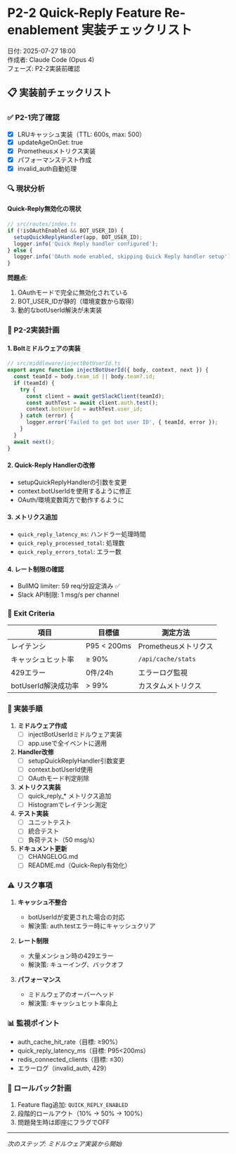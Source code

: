 # P2-2 Quick-Reply Feature Re-enablement 実装チェックリスト

日付: 2025-07-27 18:00  
作成者: Claude Code (Opus 4)  
フェーズ: P2-2実装前確認  

## 📋 実装前チェックリスト

### ✅ P2-1完了確認
- [x] LRUキャッシュ実装（TTL: 600s, max: 500）
- [x] updateAgeOnGet: true
- [x] Prometheusメトリクス実装
- [x] パフォーマンステスト作成
- [x] invalid_auth自動処理

### 🔍 現状分析

#### Quick-Reply無効化の現状
```typescript
// src/routes/index.ts
if (!isOAuthEnabled && BOT_USER_ID) {
  setupQuickReplyHandler(app, BOT_USER_ID);
  logger.info('Quick Reply handler configured');
} else {
  logger.info('OAuth mode enabled, skipping Quick Reply handler setup');
}
```

**問題点**:
1. OAuthモードで完全に無効化されている
2. BOT_USER_IDが静的（環境変数から取得）
3. 動的なbotUserId解決が未実装

### 📝 P2-2実装計画

#### 1. Boltミドルウェアの実装
```typescript
// src/middleware/injectBotUserId.ts
export async function injectBotUserId({ body, context, next }) {
  const teamId = body.team_id || body.team?.id;
  if (teamId) {
    try {
      const client = await getSlackClient(teamId);
      const authTest = await client.auth.test();
      context.botUserId = authTest.user_id;
    } catch (error) {
      logger.error('Failed to get bot user ID', { teamId, error });
    }
  }
  await next();
}
```

#### 2. Quick-Reply Handlerの改修
- setupQuickReplyHandlerの引数を変更
- context.botUserIdを使用するように修正
- OAuth/環境変数両方で動作するように

#### 3. メトリクス追加
- `quick_reply_latency_ms`: ハンドラー処理時間
- `quick_reply_processed_total`: 処理数
- `quick_reply_errors_total`: エラー数

#### 4. レート制限の確認
- BullMQ limiter: 59 req/分設定済み ✅
- Slack API制限: 1 msg/s per channel

### 🎯 Exit Criteria

| 項目 | 目標値 | 測定方法 |
|------|--------|----------|
| レイテンシ | P95 < 200ms | Prometheusメトリクス |
| キャッシュヒット率 | ≥ 90% | `/api/cache/stats` |
| 429エラー | 0件/24h | エラーログ監視 |
| botUserId解決成功率 | > 99% | カスタムメトリクス |

### 🚧 実装手順

1. **ミドルウェア作成**
   - [ ] injectBotUserIdミドルウェア実装
   - [ ] app.useで全イベントに適用

2. **Handler改修**
   - [ ] setupQuickReplyHandler引数変更
   - [ ] context.botUserId使用
   - [ ] OAuthモード判定削除

3. **メトリクス実装**
   - [ ] quick_reply_* メトリクス追加
   - [ ] Histogramでレイテンシ測定

4. **テスト実装**
   - [ ] ユニットテスト
   - [ ] 統合テスト
   - [ ] 負荷テスト（50 msg/s）

5. **ドキュメント更新**
   - [ ] CHANGELOG.md
   - [ ] README.md（Quick-Reply有効化）

### ⚠️ リスク事項

1. **キャッシュ不整合**
   - botUserIdが変更された場合の対応
   - 解決策: auth.testエラー時にキャッシュクリア

2. **レート制限**
   - 大量メンション時の429エラー
   - 解決策: キューイング、バックオフ

3. **パフォーマンス**
   - ミドルウェアのオーバーヘッド
   - 解決策: キャッシュヒット率向上

### 📊 監視ポイント

- auth_cache_hit_rate（目標: ≥90%）
- quick_reply_latency_ms（目標: P95<200ms）
- redis_connected_clients（目標: ≤30）
- エラーログ（invalid_auth, 429）

### 🔄 ロールバック計画

1. Feature flag追加: `QUICK_REPLY_ENABLED`
2. 段階的ロールアウト（10% → 50% → 100%）
3. 問題発生時は即座にフラグでOFF

---
*次のステップ: ミドルウェア実装から開始*